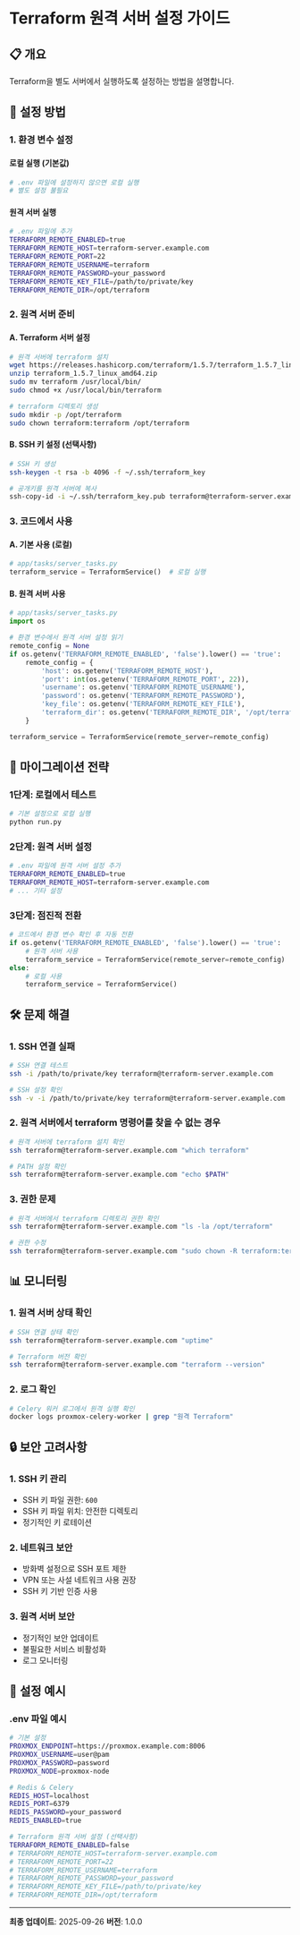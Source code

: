 # Terraform 원격 서버 설정 가이드

## 📋 개요

Terraform을 별도 서버에서 실행하도록 설정하는 방법을 설명합니다.

## 🔧 설정 방법

### 1. 환경 변수 설정

#### 로컬 실행 (기본값)
```bash
# .env 파일에 설정하지 않으면 로컬 실행
# 별도 설정 불필요
```

#### 원격 서버 실행
```bash
# .env 파일에 추가
TERRAFORM_REMOTE_ENABLED=true
TERRAFORM_REMOTE_HOST=terraform-server.example.com
TERRAFORM_REMOTE_PORT=22
TERRAFORM_REMOTE_USERNAME=terraform
TERRAFORM_REMOTE_PASSWORD=your_password
TERRAFORM_REMOTE_KEY_FILE=/path/to/private/key
TERRAFORM_REMOTE_DIR=/opt/terraform
```

### 2. 원격 서버 준비

#### A. Terraform 서버 설정
```bash
# 원격 서버에 terraform 설치
wget https://releases.hashicorp.com/terraform/1.5.7/terraform_1.5.7_linux_amd64.zip
unzip terraform_1.5.7_linux_amd64.zip
sudo mv terraform /usr/local/bin/
sudo chmod +x /usr/local/bin/terraform

# terraform 디렉토리 생성
sudo mkdir -p /opt/terraform
sudo chown terraform:terraform /opt/terraform
```

#### B. SSH 키 설정 (선택사항)
```bash
# SSH 키 생성
ssh-keygen -t rsa -b 4096 -f ~/.ssh/terraform_key

# 공개키를 원격 서버에 복사
ssh-copy-id -i ~/.ssh/terraform_key.pub terraform@terraform-server.example.com
```

### 3. 코드에서 사용

#### A. 기본 사용 (로컬)
```python
# app/tasks/server_tasks.py
terraform_service = TerraformService()  # 로컬 실행
```

#### B. 원격 서버 사용
```python
# app/tasks/server_tasks.py
import os

# 환경 변수에서 원격 서버 설정 읽기
remote_config = None
if os.getenv('TERRAFORM_REMOTE_ENABLED', 'false').lower() == 'true':
    remote_config = {
        'host': os.getenv('TERRAFORM_REMOTE_HOST'),
        'port': int(os.getenv('TERRAFORM_REMOTE_PORT', 22)),
        'username': os.getenv('TERRAFORM_REMOTE_USERNAME'),
        'password': os.getenv('TERRAFORM_REMOTE_PASSWORD'),
        'key_file': os.getenv('TERRAFORM_REMOTE_KEY_FILE'),
        'terraform_dir': os.getenv('TERRAFORM_REMOTE_DIR', '/opt/terraform')
    }

terraform_service = TerraformService(remote_server=remote_config)
```

## 🔄 마이그레이션 전략

### 1단계: 로컬에서 테스트
```bash
# 기본 설정으로 로컬 실행
python run.py
```

### 2단계: 원격 서버 설정
```bash
# .env 파일에 원격 서버 설정 추가
TERRAFORM_REMOTE_ENABLED=true
TERRAFORM_REMOTE_HOST=terraform-server.example.com
# ... 기타 설정
```

### 3단계: 점진적 전환
```python
# 코드에서 환경 변수 확인 후 자동 전환
if os.getenv('TERRAFORM_REMOTE_ENABLED', 'false').lower() == 'true':
    # 원격 서버 사용
    terraform_service = TerraformService(remote_server=remote_config)
else:
    # 로컬 사용
    terraform_service = TerraformService()
```

## 🛠️ 문제 해결

### 1. SSH 연결 실패
```bash
# SSH 연결 테스트
ssh -i /path/to/private/key terraform@terraform-server.example.com

# SSH 설정 확인
ssh -v -i /path/to/private/key terraform@terraform-server.example.com
```

### 2. 원격 서버에서 terraform 명령어를 찾을 수 없는 경우
```bash
# 원격 서버에 terraform 설치 확인
ssh terraform@terraform-server.example.com "which terraform"

# PATH 설정 확인
ssh terraform@terraform-server.example.com "echo $PATH"
```

### 3. 권한 문제
```bash
# 원격 서버에서 terraform 디렉토리 권한 확인
ssh terraform@terraform-server.example.com "ls -la /opt/terraform"

# 권한 수정
ssh terraform@terraform-server.example.com "sudo chown -R terraform:terraform /opt/terraform"
```

## 📊 모니터링

### 1. 원격 서버 상태 확인
```bash
# SSH 연결 상태 확인
ssh terraform@terraform-server.example.com "uptime"

# Terraform 버전 확인
ssh terraform@terraform-server.example.com "terraform --version"
```

### 2. 로그 확인
```bash
# Celery 워커 로그에서 원격 실행 확인
docker logs proxmox-celery-worker | grep "원격 Terraform"
```

## 🔒 보안 고려사항

### 1. SSH 키 관리
- SSH 키 파일 권한: `600`
- SSH 키 파일 위치: 안전한 디렉토리
- 정기적인 키 로테이션

### 2. 네트워크 보안
- 방화벽 설정으로 SSH 포트 제한
- VPN 또는 사설 네트워크 사용 권장
- SSH 키 기반 인증 사용

### 3. 원격 서버 보안
- 정기적인 보안 업데이트
- 불필요한 서비스 비활성화
- 로그 모니터링

## 📝 설정 예시

### .env 파일 예시
```bash
# 기본 설정
PROXMOX_ENDPOINT=https://proxmox.example.com:8006
PROXMOX_USERNAME=user@pam
PROXMOX_PASSWORD=password
PROXMOX_NODE=proxmox-node

# Redis & Celery
REDIS_HOST=localhost
REDIS_PORT=6379
REDIS_PASSWORD=your_password
REDIS_ENABLED=true

# Terraform 원격 서버 설정 (선택사항)
TERRAFORM_REMOTE_ENABLED=false
# TERRAFORM_REMOTE_HOST=terraform-server.example.com
# TERRAFORM_REMOTE_PORT=22
# TERRAFORM_REMOTE_USERNAME=terraform
# TERRAFORM_REMOTE_PASSWORD=your_password
# TERRAFORM_REMOTE_KEY_FILE=/path/to/private/key
# TERRAFORM_REMOTE_DIR=/opt/terraform
```

---

**최종 업데이트**: 2025-09-26
**버전**: 1.0.0
